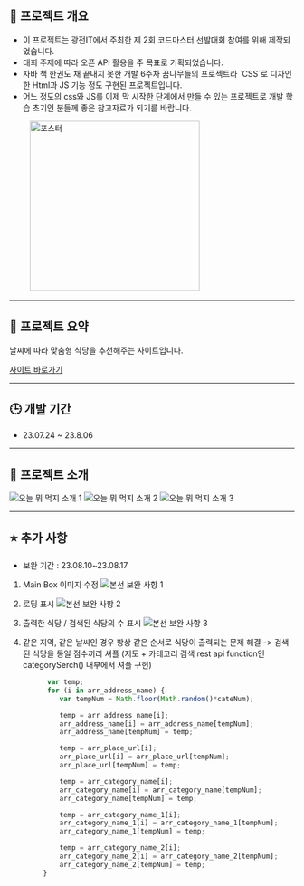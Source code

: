 ## :ledger: 프로젝트 개요
<ul>
   <li>이 프로젝트는 광전IT에서 주최한 제 2회 코드마스터 선발대회 참여를 위해 제작되었습니다.</li>
   <li>대회 주제에 따라 오픈 API 활용을 주 목표로 기획되었습니다.</li>
   <li>자바 책 한권도 채 끝내지 못한 개발 6주차 꿈나무들의 프로젝트라 `CSS`로 디자인한 Html과 JS 기능 정도 구현된 프로젝트입니다.</li>
   <li>어느 정도의 css와 JS를 이제 막 시작한 단계에서 만들 수 있는 프로젝트로 개발 학습 초기인 분들께 좋은 참고자료가 되기를 바랍니다.</li>
</ul>   
&emsp;&emsp;<kbd style="width:300px; border: 1px solid ligthgray;">
   <img style="width:300px;" alt="포스터" src="https://github.com/KSJ0314/What_to_eat_today/assets/132119447/07d32d4e-7a6b-49be-8763-4f1c753155c7">
</kbd>


---

## :blue_book: 프로젝트 요약
날씨에 따라 맞춤형 식당을 추천해주는 사이트입니다.

[사이트 바로가기](https://cmkj0314.neocities.org/)

---

## :clock3: 개발 기간
* 23.07.24 ~ 23.8.06

---

## :orange_book: 프로젝트 소개

![오늘 뭐 먹지 소개 1](https://github.com/KSJ0314/codemasickdang/assets/132119447/97d1cd33-f624-416e-b039-25c3aaba6018)
![오늘 뭐 먹지 소개 2](https://github.com/KSJ0314/codemasickdang/assets/132119447/5e3f0299-12ba-4b79-9473-5d80d5d259a6)
![오늘 뭐 먹지 소개 3](https://github.com/KSJ0314/codemasickdang/assets/132119447/bcac43fc-80aa-48de-ba24-54c143d369a2)

---

## :star: 추가 사항

* 보완 기간 : 23.08.10~23.08.17

1. Main Box 이미지 수정
![본선 보완 사항 1](https://github.com/KSJ0314/codemasickdang/assets/132119447/581c6c75-758e-41e6-9c3d-1bcad83c0d86)

2. 로딩 표시
![본선 보완 사항 2](https://github.com/KSJ0314/codemasickdang/assets/132119447/31da93c2-a542-4631-a5fb-b5c95f0ccc7d)

3. 출력한 식당 / 검색된 식당의 수 표시
![본선 보완 사항 3](https://github.com/KSJ0314/codemasickdang/assets/132119447/32db7263-6c04-4a76-bcb6-91e1f9dd4f03)

4. 같은 지역, 같은 날씨인 경우 항상 같은 순서로 식당이 출력되는 문제 해결
   -> 검색된 식당을 동일 점수끼리 셔플
      (지도 + 카테고리 검색 rest api function인 categorySerch() 내부에서 셔플 구현)
   
   ```JavaScript
         var temp;
         for (i in arr_address_name) {
            var tempNum = Math.floor(Math.random()*cateNum);

            temp = arr_address_name[i];
            arr_address_name[i] = arr_address_name[tempNum];
            arr_address_name[tempNum] = temp;

            temp = arr_place_url[i];
            arr_place_url[i] = arr_place_url[tempNum];
            arr_place_url[tempNum] = temp;

            temp = arr_category_name[i];
            arr_category_name[i] = arr_category_name[tempNum];
            arr_category_name[tempNum] = temp;

            temp = arr_category_name_1[i];
            arr_category_name_1[i] = arr_category_name_1[tempNum];
            arr_category_name_1[tempNum] = temp;

            temp = arr_category_name_2[i];
            arr_category_name_2[i] = arr_category_name_2[tempNum];
            arr_category_name_2[tempNum] = temp;
        }
   ```
